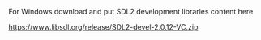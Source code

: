 For Windows download and put SDL2 development libraries content here

https://www.libsdl.org/release/SDL2-devel-2.0.12-VC.zip

